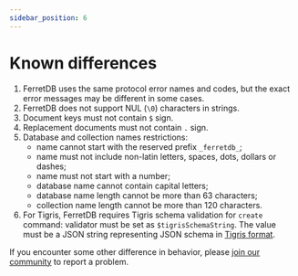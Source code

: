 ```yaml
---
sidebar_position: 6
---
```


# Known differences

<!-- Each point should have a corresponding test file in https://github.com/FerretDB/dance/tree/main/tests/diff -->

1. FerretDB uses the same protocol error names and codes, but the exact error messages may be different in some cases.
2. FerretDB does not support NUL (`\0`) characters in strings.
3. Document keys must not contain `$` sign.
4. Replacement documents must not contain `.` sign.
5. Database and collection names restrictions:
   * name cannot start with the reserved prefix `_ferretdb_`;
   * name must not include non-latin letters, spaces, dots, dollars or dashes;
   * name must not start with a number;
   * database name cannot contain capital letters;
   * database name length cannot be more than 63 characters;
   * collection name length cannot be more than 120 characters.
6. For Tigris, FerretDB requires Tigris schema validation for `create` command: validator must be set as `$tigrisSchemaString`.
   The value must be a JSON string representing JSON schema in [Tigris format](https://docs.tigrisdata.com/overview/schema).

If you encounter some other difference in behavior,
please [join our community](https://github.com/FerretDB/FerretDB#community) to report a problem.
